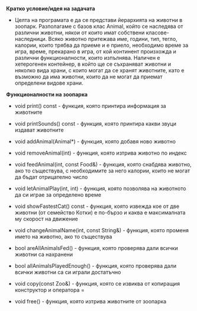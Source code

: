 **Кратко условие/идея на задачата**

+ Целта на програмата е да се представи йерархията на животни в зоопарк. Разполагаме с базов клас Animal, който се наследява от различни животни, някои от които имат собствени класове-наследници. Всяко животно притежава име, години, тип, тегло, калории, които трябва да приеме и е приело, необходимо време за игра, време, прекарано в игра, от кой континент произхожда и различни функционалности, които изпълнява. Наличен е хетерогенен контейнер, в който ще се съхраняват животни и няколко вида храни, с които могат да се хранят животните, като е възможно да има животни, които да не могат да приемат определени видове храни. 

**Функционалности на зоопарка**

+ void print() const - функция, която принтира информация за животните 
  
+ void printSounds() const - функция, която принтира какви звуци издават животните 

+ void addAnimal(Animal*) - функция, която добавя ново животно 

+ void removeAnimal(int) - функция, която изтрива животно по индекс 

+ void feedAnimal(int, const Food&) - функция, която снабдява животно, ако то съществува, с необходимите за него калории, които не могат да бъдат отрицателно число 

+ void letAnimalPlay(int, int) - функция, която позволява на животното да си играе за определено време 

+ void showFastestCat() const - функция, която извежда кое от две животни (от семейство Котки) е по-бързо и каква е максималната му скорост на движение 

+ void changeAnimalName(int, const String&) - функция, която променя името на животно, ако то съществува 

+ bool areAllAnimalsFed() - функция, която проверява дали всички животни са нахранени 

+ bool allAnimalsPlayedEnough() - функция, която проверява дали всички животни са си играли достатъчно  

+ void copy(const Zoo&) - функция, която се извиква от копиращия конструктор и оператора = 

+ void free() - функция, която изтрива животните от зоопарка 
